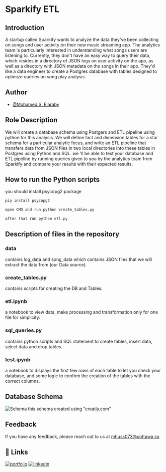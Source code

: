 # Sparkify ETL

## Introduction

A startup called Sparkify wants to analyze the data they've been collecting on songs and user activity on their new music streaming app. The analytics team is particularly interested in understanding what songs users are listening to. Currently, they don't have an easy way to query their data, which resides in a directory of JSON logs on user activity on the app, as well as a directory with JSON metadata on the songs in their app. They'd like a data engineer to create a Postgres database with tables designed to optimize queries on song play analysis.


## Author

- [@Mohamed S. Elaraby](https://github.com/Aboalarbe)


## Role Description

We will create a database schema using Postgers and ETL pipeline using python for this analysis. We will define fact and dimension tables for a star schema for a particular analytic focus, and write an ETL pipeline that transfers data from JSON files in two local directories into these tables in Postgres using Python and SQL. we 'll be able to test your database and ETL pipeline by running queries given to you by the analytics team from Sparkify and compare your results with their expected results.


## How to run the Python scripts

you should install psycopg2 package

```bash
pip install psycopg2
```

```bash
open CMD and run python create_tables.py
```

```bash
after that run python etl.py
```
    
## Description of files in the repository

### data
contains log_data and song_data which contains JSON files that we will extract the data from (our Data source).

### create_tables.py
contains scripts for creating the DB and Tables.

### etl.ipynb
a notebook to view data, make processing and transformation only for one file for simplicity.

### sql_queries.py
contains python scripts and SQL statement to create tables, insert data, select data and drop tables.

### test.ipynb
a notebook to displays the first few rows of each table to let you check your database, and some logic to confirm the creation of the tables with the correct columns.

## Database Schema

![Schema](https://firebasestorage.googleapis.com/v0/b/plantsexpertsystem-f6812.appspot.com/o/Untitled%20Workspace.png?alt=media&token=52f7a554-c5db-4f01-94d7-a46e38645fde)
this schema created using "creatly.com"


## Feedback

If you have any feedback, please reach out to us at mhuss073@uottawa.ca


## 🔗 Links
[![portfolio](https://img.shields.io/badge/my_portfolio-000?style=for-the-badge&logo=ko-fi&logoColor=white)](https://www.credential.net/profile/mohamedaboalarbe/wallet)
[![linkedin](https://img.shields.io/badge/linkedin-0A66C2?style=for-the-badge&logo=linkedin&logoColor=white)](https://www.linkedin.com/in/mohammed-elaraby/)